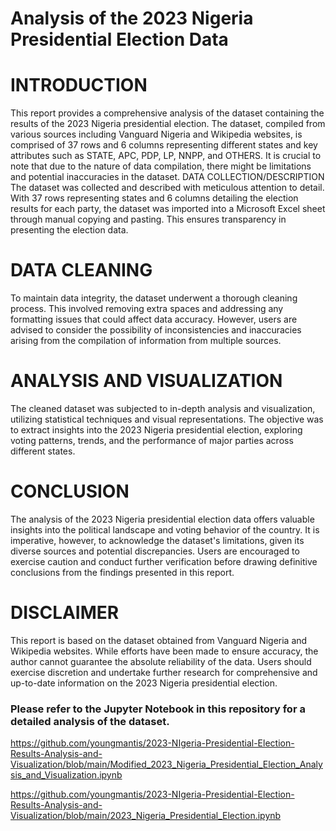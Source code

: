 # Analysis of the 2023 Nigeria Presidential Election Data
# INTRODUCTION
This report provides a comprehensive analysis of the dataset containing the results of the 2023 Nigeria presidential election. The dataset, compiled from various sources including Vanguard Nigeria and Wikipedia websites, is comprised of 37 rows and 6 columns representing different states and key attributes such as STATE, APC, PDP, LP, NNPP, and OTHERS. It is crucial to note that due to the nature of data compilation, there might be limitations and potential inaccuracies in the dataset.
DATA COLLECTION/DESCRIPTION
The dataset was collected and described with meticulous attention to detail. With 37 rows representing states and 6 columns detailing the election results for each party, the dataset was imported into a Microsoft Excel sheet through manual copying and pasting. This ensures transparency in presenting the election data.
# DATA CLEANING
To maintain data integrity, the dataset underwent a thorough cleaning process. This involved removing extra spaces and addressing any formatting issues that could affect data accuracy. However, users are advised to consider the possibility of inconsistencies and inaccuracies arising from the compilation of information from multiple sources.
# ANALYSIS AND VISUALIZATION
The cleaned dataset was subjected to in-depth analysis and visualization, utilizing statistical techniques and visual representations. The objective was to extract insights into the 2023 Nigeria presidential election, exploring voting patterns, trends, and the performance of major parties across different states.
# CONCLUSION
The analysis of the 2023 Nigeria presidential election data offers valuable insights into the political landscape and voting behavior of the country. It is imperative, however, to acknowledge the dataset's limitations, given its diverse sources and potential discrepancies. Users are encouraged to exercise caution and conduct further verification before drawing definitive conclusions from the findings presented in this report.
# DISCLAIMER
This report is based on the dataset obtained from Vanguard Nigeria and Wikipedia websites. While efforts have been made to ensure accuracy, the author cannot guarantee the absolute reliability of the data. Users should exercise discretion and undertake further research for comprehensive and up-to-date information on the 2023 Nigeria presidential election.
### Please refer to the Jupyter Notebook in this repository for a detailed analysis of the dataset.
https://github.com/youngmantis/2023-NIgeria-Presidential-Election-Results-Analysis-and-Visualization/blob/main/Modified_2023_Nigeria_Presidential_Election_Analysis_and_Visualization.ipynb

https://github.com/youngmantis/2023-NIgeria-Presidential-Election-Results-Analysis-and-Visualization/blob/main/2023_Nigeria_Presidential_Election.ipynb
